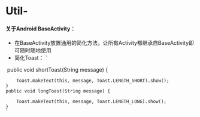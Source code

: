# Util-
#### 关于Android BaseActivity：
* 在BaseActivity放置通用的简化方法，让所有Activity都继承自BaseActivity即可随时随地使用</br>
* 简化Toast：
`

  public void shortToast(String message) {
  
        Toast.makeText(this, message, Toast.LENGTH_SHORT).show();
    }
    public void longToast(String message) {

        Toast.makeText(this, message, Toast.LENGTH_LONG).show();
    }
    `
    
